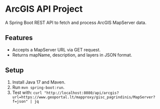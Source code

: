 # ArcGIS API Project
A Spring Boot REST API to fetch and process ArcGIS MapServer data.

## Features
- Accepts a MapServer URL via GET request.
- Returns mapName, description, and layers in JSON format.

## Setup
1. Install Java 17 and Maven.
2. Run `mvn spring-boot:run`.
3. Test with: `curl "http://localhost:8080/api/arcgis?url=https://www.geoportal.lt/mapproxy/gisc_pagrindinis/MapServer?f=json" | jq`
